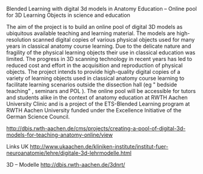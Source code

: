 Blended Learning with digital 3d models in Anatomy Education – Online pool for 3D Learning Objects in science and education

The aim of the project is to build an online pool of digital 3D models as ubiquitous available teaching and learning material. The models are high-resolution scanned digital copies of various physical objects used for many years in classical anatomy course learning. Due to the delicate nature and fragility of the physical learning objects their use in classical education was limited. The progress in 3D scanning technology in recent years has led to reduced cost and effort in the acquisition and reproduction of physical objects. The project intends to provide high-quality digital copies of a variety of learning objects used in classical anatomy course learning to facilitate learning scenarios outside the dissection hall (eg " bedside teaching" , seminars and POL ). The online pool will be accessible for tutors and students alike in the context of anatomy education at RWTH Aachen University Clinic and is a project of the ETS-Blended Learning program at RWTH Aachen University funded under the Excellence Initiative of the German Science Council.


http://dbis.rwth-aachen.de/cms/projects/creating-a-pool-of-digital-3d-models-for-teaching-anatomy-online/view

Links UK 
http://www.ukaachen.de/kliniken-institute/institut-fuer-neuroanatomie/lehre/digitale-3d-lehrmodelle.html

3D – Modelle
http://dbis.rwth-aachen.de/3dnrt/

